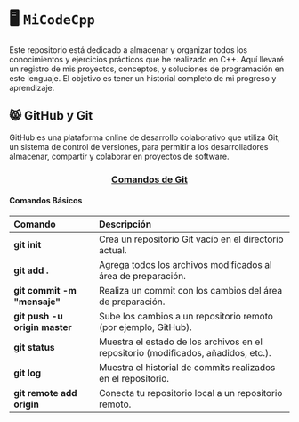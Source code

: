 # 🖥️ `MiCodeCpp`
Este repositorio está dedicado a almacenar y organizar todos los conocimientos y ejercicios prácticos que he realizado en C++. Aquí llevaré un registro de mis proyectos, conceptos, y soluciones de programación en este lenguaje. El objetivo es tener un historial completo de mi progreso y aprendizaje.

## 😸 GitHub y Git
GitHub es una plataforma online de desarrollo colaborativo que utiliza Git, un sistema de control de versiones, para permitir a los desarrolladores almacenar, compartir y colaborar en proyectos de software.

<u><h3 align="center">Comandos de Git</h3></u>

#### Comandos Básicos
| Comando      | Descripción |
|:-------------|:-----------|
| **git init**     | Crea un repositorio Git vacío en el directorio actual. |
| **git add .**    | Agrega todos los archivos modificados al área de preparación. |
| **git commit -m "mensaje"**  | Realiza un commit con los cambios del área de preparación. |
| **git push -u origin master** | Sube los cambios a un repositorio remoto (por ejemplo, GitHub). |
| **git status**   | Muestra el estado de los archivos en el repositorio (modificados, añadidos, etc.). |
| **git log**      | Muestra el historial de commits realizados en el repositorio. |
| **git remote add origin <url>** | Conecta tu repositorio local a un repositorio remoto. |

